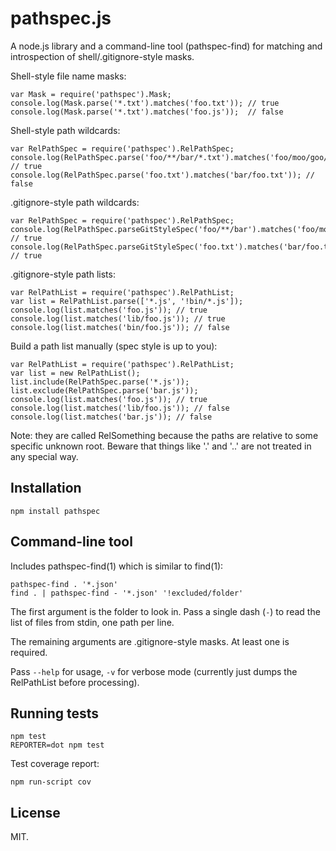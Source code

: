 pathspec.js
===========

A node.js library and a command-line tool (pathspec-find) for matching and introspection of shell/.gitignore-style masks.

Shell-style file name masks:

    var Mask = require('pathspec').Mask;
    console.log(Mask.parse('*.txt').matches('foo.txt')); // true
    console.log(Mask.parse('*.txt').matches('foo.js'));  // false

Shell-style path wildcards:

    var RelPathSpec = require('pathspec').RelPathSpec;
    console.log(RelPathSpec.parse('foo/**/bar/*.txt').matches('foo/moo/goo/bar/myfile.txt')); // true
    console.log(RelPathSpec.parse('foo.txt').matches('bar/foo.txt')); // false

.gitignore-style path wildcards:

    var RelPathSpec = require('pathspec').RelPathSpec;
    console.log(RelPathSpec.parseGitStyleSpec('foo/**/bar').matches('foo/moo/goo/bar/poo/koo/myfile.txt')); // true
    console.log(RelPathSpec.parseGitStyleSpec('foo.txt').matches('bar/foo.txt')); // true

.gitignore-style path lists:

    var RelPathList = require('pathspec').RelPathList;
    var list = RelPathList.parse(['*.js', '!bin/*.js']);
    console.log(list.matches('foo.js')); // true
    console.log(list.matches('lib/foo.js')); // true
    console.log(list.matches('bin/foo.js')); // false

Build a path list manually (spec style is up to you):

    var RelPathList = require('pathspec').RelPathList;
    var list = new RelPathList();
    list.include(RelPathSpec.parse('*.js'));
    list.exclude(RelPathSpec.parse('bar.js'));
    console.log(list.matches('foo.js')); // true
    console.log(list.matches('lib/foo.js')); // false
    console.log(list.matches('bar.js')); // false

Note: they are called RelSomething because the paths are relative to some specific unknown root. Beware that things like '.' and '..' are not treated in any special way.


Installation
------------

    npm install pathspec


Command-line tool
-----------------

Includes pathspec-find(1) which is similar to find(1):

    pathspec-find . '*.json'
    find . | pathspec-find - '*.json' '!excluded/folder'

The first argument is the folder to look in. Pass a single dash (`-`) to read the list of files from stdin, one path per line.

The remaining arguments are .gitignore-style masks. At least one is required.

Pass `--help` for usage, `-v` for verbose mode (currently just dumps the RelPathList before processing).


Running tests
-------------

    npm test
    REPORTER=dot npm test

Test coverage report:

    npm run-script cov


License
-------

MIT.
